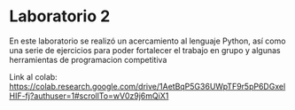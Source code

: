 # Laboratorio 2

En este laboratorio se realizó un acercamiento al lenguaje Python, así como una serie de ejercicios para poder fortalecer el trabajo en grupo y algunas herramientas de programacion competitiva

Link al colab: https://colab.research.google.com/drive/1AetBqP5G36UWpTF9r5pP6DGxelHIF-fj?authuser=1#scrollTo=wV0z9j6mQiX1
